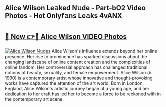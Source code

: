 ## Alice Wilson Le𝚊ked N𝚞de - Part-bO2 Video Photos - Hot Onlyf𝚊ns Le𝚊ks 4vANX

# <h2><a href="http://ab62353.deff.icu/?id=Alice+Wilson">🔗 New 👉🔴 Alice Wilson VIDEO Photos</a></h2>

[![Alice Wilson N𝚞des](https://i.imgur.com/rIISA9y.gif)](http://ab62353.deff.icu/?id=Alice+Wilson)
Alice Wilson's influence extends beyond her online presence. Her rise to prominence has sparked discussions about the changing landscape of online content creation and the complexities of online fandom. Her controversial approach has challenged traditional notions of beauty, sexuality, and female empowerment. Alice Wilson (b. 1990) is a contemporary artist whose innovative and thought-provoking works have captured the attention of the art world. Born in London, England, Alice Wilson's artistic journey began at a young age, and her dedication to her craft has led her to become a force to be reckoned with in the contemporary art scene.
